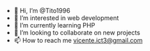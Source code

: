 - 👋 Hi, I’m @Tito1996
- 👀 I’m interested in web development
- 🌱 I’m currently learning PHP
- 💞️ I’m looking to collaborate on new projects
- 📫 How to reach me vicente.ict3@gmail.com

<!---
Tito1996/Tito1996 is a ✨ special ✨ repository because its `README.md` (this file) appears on your GitHub profile.
You can click the Preview link to take a look at your changes.
--->
